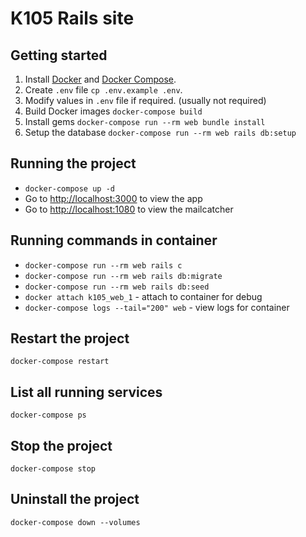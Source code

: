 # K105 Rails site

## Getting started
1. Install [Docker](https://docs.docker.com/install/) and [Docker Compose](https://docs.docker.com/compose/install/).
2. Create `.env` file `cp .env.example .env`.
3. Modify values in `.env` file if required. (usually not required)
4. Build Docker images `docker-compose build`
5. Install gems `docker-compose run --rm web bundle install`
6. Setup the database `docker-compose run --rm web rails db:setup`

## Running the project
- `docker-compose up -d`
- Go to [http://localhost:3000](http://localhost:3000) to view the app
- Go to [http://localhost:1080](http://localhost:1080) to view the mailcatcher

## Running commands in container
- `docker-compose run --rm web rails c`
- `docker-compose run --rm web rails db:migrate`
- `docker-compose run --rm web rails db:seed`
- `docker attach k105_web_1` - attach to container for debug
- `docker-compose logs --tail="200" web` - view logs for container

## Restart the project
`docker-compose restart`

## List all running services
`docker-compose ps`

## Stop the project
`docker-compose stop`

## Uninstall the project
`docker-compose down --volumes`